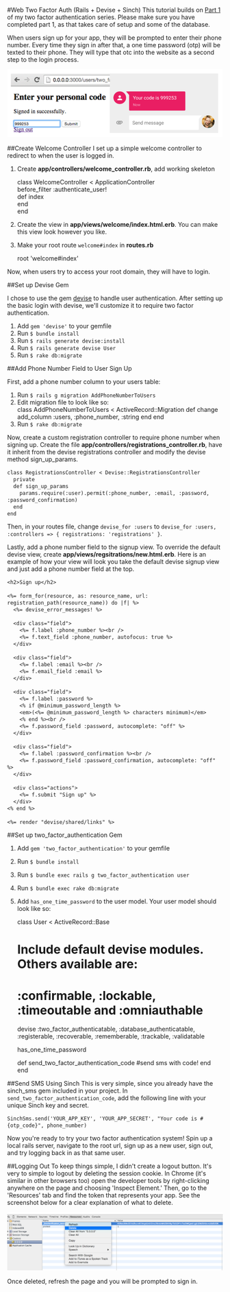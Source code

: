 #Web Two Factor Auth (Rails + Devise + Sinch)
This tutorial builds on [Part 1](NEEDLINK) of my two factor authentication series. Please make sure you have completed part 1, as that takes care of setup and some of the database.

When users sign up for your app, they will be prompted to enter their phone number. Every time they sign in after that, a one time password (otp) will be texted to their phone. They will type that otc into the website as a second step to the login process.

![app flow](images/web-app.png)

##Create Welcome Controller
I set up a simple welcome controller to redirect to when the user is logged in. 

1. Create **app/controllers/welcome_controller.rb**, add working skeleton         

    class WelcomeController < ApplicationController    
        before_filter :authenticate_user!    
        def index    
        end    
    end 
        
2. Create the view in **app/views/welcome/index.html.erb**. You can make this view look however you like.
3. Make your root route `welcome#index` in **routes.rb**

    root 'welcome#index'
    

Now, when users try to access your root domain, they will have to login.

##Set up Devise Gem

I chose to use the gem [devise](https://github.com/plataformatec/devise) to handle user authentication. After setting up the basic login with devise, we'll customize it to require two factor authentication. 

1. Add `gem 'devise'` to your gemfile
2. Run `$ bundle install`
3. Run `$ rails generate devise:install`
4. Run `$ rails generate devise User`
5. Run `$ rake db:migrate`

##Add Phone Number Field to User Sign Up

First, add a phone number column to your users table:

1. Run `$ rails g migration AddPhoneNumberToUsers`
2. Edit migration file to look like so:    
    class AddPhoneNumberToUsers < ActiveRecord::Migration
      def change
  	    add_column :users, :phone_number, :string
      end
    end
3. Run `$ rake db:migrate`

Now, create a custom registration controller to require phone number when signing up. Create the file **app/controllers/registrations_controller.rb**, have it inherit from the devise registrations controller and modify the devise method sign_up_params.

    class RegistrationsController < Devise::RegistrationsController
      private
      def sign_up_params
        params.require(:user).permit(:phone_number, :email, :password, :password_confirmation)
      end
    end 

Then, in your routes file, change `devise_for :users` to `devise_for :users, :controllers => { registrations: 'registrations' }`. 

Lastly, add a phone number field to the signup view. To override the default devise view, create **app/views/regsitrations/new.html.erb**. Here is an example of how your view will look you take the default devise signup view and just add a phone number field at the top.

    <h2>Sign up</h2>

    <%= form_for(resource, as: resource_name, url: registration_path(resource_name)) do |f| %>
      <%= devise_error_messages! %>
    
      <div class="field">
        <%= f.label :phone_number %><br />
        <%= f.text_field :phone_number, autofocus: true %>
      </div>
    
      <div class="field">
        <%= f.label :email %><br />
        <%= f.email_field :email %>
      </div>
    
      <div class="field">
        <%= f.label :password %>
        <% if @minimum_password_length %>
        <em>(<%= @minimum_password_length %> characters minimum)</em>
        <% end %><br />
        <%= f.password_field :password, autocomplete: "off" %>
      </div>
    
      <div class="field">
        <%= f.label :password_confirmation %><br />
        <%= f.password_field :password_confirmation, autocomplete: "off" %>
      </div>
    
      <div class="actions">
        <%= f.submit "Sign up" %>
      </div>
    <% end %>
    
    <%= render "devise/shared/links" %>

##Set up two_factor_authentication Gem

1. Add `gem 'two_factor_authentication'` to your gemfile
2. Run `$ bundle install`
3. Run `$ bundle exec rails g two_factor_authentication user`
4. Run `$ bundle exec rake db:migrate`
5. Add `has_one_time_password` to the user model. Your user model should look like so:

    class User < ActiveRecord::Base
      # Include default devise modules. Others available are:
      # :confirmable, :lockable, :timeoutable and :omniauthable
      devise :two_factor_authenticatable, :database_authenticatable, :registerable,
             :recoverable, :rememberable, :trackable, :validatable
    
      has_one_time_password
    
      def send_two_factor_authentication_code
        #send sms with code!
      end
    end   


##Send SMS Using Sinch
This is very simple, since you already have the sinch_sms gem included in your project. In `send_two_factor_authentication_code`, add the following line with your unique Sinch key and secret.

    SinchSms.send('YOUR_APP_KEY', 'YOUR_APP_SECRET', "Your code is #{otp_code}", phone_number)
    
Now you're ready to try your two factor authentication system! Spin up a local rails server, navigate to the root url, sign up as a new user, sign out, and try logging back in as that same user.

##Logging Out
To keep things simple, I didn't create a logout button. It's very to simple to logout by deleting the session cookie. In Chrome (it's similar in other browsers too) open the developer tools by right-clicking anywhere on the page and choosing 'Inspect Element.' Then, go to the 'Resources' tab and find the token that represents your app. See the screenshot below for a clear explanation of what to delete.

![](images/logout_delete_token.png)

Once deleted, refresh the page and you will be prompted to sign in.


